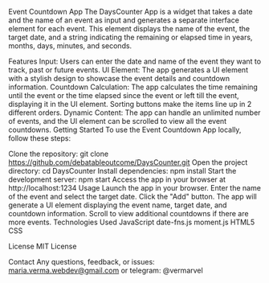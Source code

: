 Event Countdown App
The DaysCounter App is a widget that takes a date and the name of an event as input and generates a separate interface element for each event. This element displays the name of the event, the target date, and a string indicating the remaining or elapsed time in years, months, days, minutes, and seconds.

Features
Input: Users can enter the date and name of the event they want to track, past or future events.
UI Element: The app generates a UI element with a stylish design to showcase the event details and countdown information.
Countdown Calculation: The app calculates the time remaining until the event or the time elapsed since the event or left till the event, displaying it in the UI element.
Sorting buttons make the items line up in 2 different orders.
Dynamic Content: The app can handle an unlimited number of events, and the UI element can be scrolled to view all the event countdowns.
Getting Started
To use the Event Countdown App locally, follow these steps:

Clone the repository: git clone https://github.com/debatableoutcome/DaysCounter.git
Open the project directory: cd DaysCounter
Install dependencies: npm install
Start the development server: npm start
Access the app in your browser at http://localhost:1234
Usage
Launch the app in your browser.
Enter the name of the event and select the target date.
Click the "Add" button.
The app will generate a UI element displaying the event name, target date, and countdown information.
Scroll to view additional countdowns if there are more events.
Technologies Used
JavaScript
date-fns.js
moment.js
HTML5
CSS

License
MIT License

Contact
Any questions, feedback, or issues:
maria.verma.webdev@gmail.com or telegram: @vermarvel
